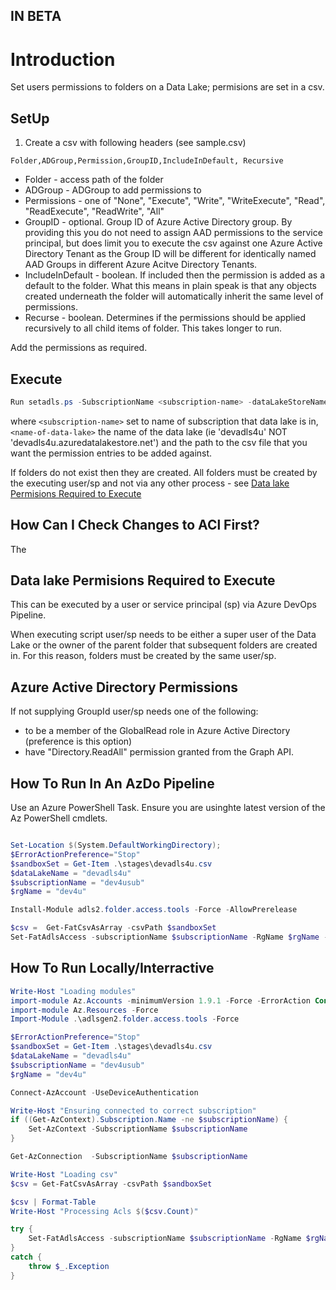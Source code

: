 ## IN BETA

# Introduction 

Set users permissions to folders on a Data Lake; permisions are set in a csv.

## SetUp
1. Create a csv with following headers (see sample.csv)

```
Folder,ADGroup,Permission,GroupID,IncludeInDefault, Recursive
```
 - Folder - access path of the folder
 - ADGroup - ADGroup to add permissions to
 - Permissions - one of "None", "Execute", "Write", "WriteExecute", "Read", "ReadExecute", "ReadWrite", "All"
 - GroupID - optional. Group ID of Azure Active Directory group. By providing this you do not need to assign AAD permissions to the service principal, but does limit you to execute the csv against one Azure Active Directory Tenant as the Group ID will be different for identically named AAD Groups in different Azure Acitve Directory Tenants.
 - IncludeInDefault - boolean. If included then the permission is added as a default to the folder. What this means in plain speak is that any objects created underneath the folder will automatically inherit the same level of permissions.
 - Recurse - boolean. Determines if the permissions should be applied recursively to all child items of folder. This takes longer to run.

 Add the permissions as required.

 ## Execute

```powershell
Run setadls.ps -SubscriptionName <subscription-name> -dataLakeStoreName <name-of-data-lake> -csv <path-to-csv-file>
```
where ```<subscription-name>``` set to name of subscription that data lake is in, ```<name-of-data-lake>``` the name of the data lake (ie 'devadls4u' NOT 'devadls4u.azuredatalakestore.net') and the path to the csv file that you want the permission entries to be added against.

If folders do not exist then they are created. All folders must be created by the executing user/sp and not via any other process - see [Data lake Permisions Required to Execute](#Data-lake-Permisions-Required-to-Execute)

## How Can I Check Changes to ACl First?

The 

## Data lake Permisions Required to Execute
This can be executed by a user or service principal (sp) via Azure DevOps Pipeline.

When executing script user/sp needs to be either a super user of the Data Lake or the owner of the parent folder that subsequent folders are created in. For this reason, folders must be created by the same user/sp.

## Azure Active Directory Permissions
If not supplying GroupId user/sp needs one of the following:
 - to be a member of the GlobalRead role in Azure Active Directory (preference is this option)
 - have "Directory.ReadAll" permission granted from the Graph API.


## How To Run In An AzDo Pipeline

Use an Azure PowerShell Task. Ensure you are usinghte latest version of the Az PowerShell cmdlets.

```powershell

Set-Location $(System.DefaultWorkingDirectory);
$ErrorActionPreference="Stop"
$sandboxSet = Get-Item .\stages\devadls4u.csv
$dataLakeName = "devadls4u"
$subscriptionName = "dev4usub"
$rgName = "dev4u"

Install-Module adls2.folder.access.tools -Force -AllowPrerelease

$csv =  Get-FatCsvAsArray -csvPath $sandboxSet
Set-FatAdlsAccess -subscriptionName $subscriptionName -RgName $rgName -dataLakeStoreName $dataLakeName -aclFolders $csv -entryType "acl" -Verbose
```

## How To Run Locally/Interractive

```powershell
Write-Host "Loading modules"
import-module Az.Accounts -minimumVersion 1.9.1 -Force -ErrorAction Continue
import-module Az.Resources -Force
Import-Module .\adlsgen2.folder.access.tools -Force

$ErrorActionPreference="Stop"
$sandboxSet = Get-Item .\stages\devadls4u.csv
$dataLakeName = "devadls4u"
$subscriptionName = "dev4usub"
$rgName = "dev4u"

Connect-AzAccount -UseDeviceAuthentication

Write-Host "Ensuring connected to correct subscription"
if ((Get-AzContext).Subscription.Name -ne $subscriptionName) {
    Set-AzContext -SubscriptionName $subscriptionName
}

Get-AzConnection  -SubscriptionName $subscriptionName

Write-Host "Loading csv"
$csv = Get-FatCsvAsArray -csvPath $sandboxSet

$csv | Format-Table
Write-Host "Processing Acls $($csv.Count)"

try {
    Set-FatAdlsAccess -subscriptionName $subscriptionName -RgName $rgName -dataLakeStoreName $dataLakeName -aclFolders $csv -entryType "acl" -Verbose -RemoveAcls:$removeAcls -WhatIf:$WhatIf
}
catch {
    throw $_.Exception
}

```